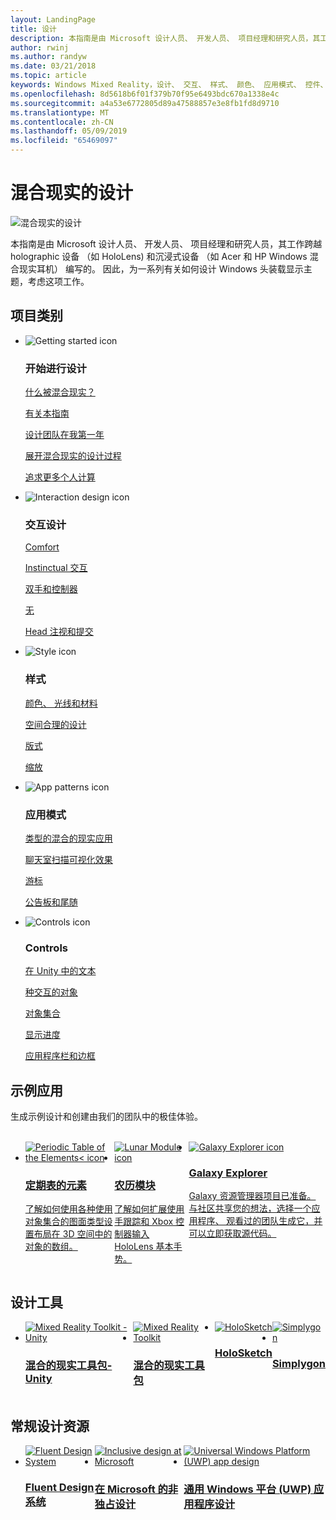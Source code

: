 ```yaml
---
layout: LandingPage
title: 设计
description: 本指南是由 Microsoft 设计人员、 开发人员、 项目经理和研究人员，其工作跨越 holographic 设备 （如 HoloLens) 和沉浸式设备 （如 Acer 和 HP Windows 混合现实耳机） 编写的。 因此，为一系列有关如何设计 Windows 头装载显示主题，考虑这项工作。
author: rwinj
ms.author: randyw
ms.date: 03/21/2018
ms.topic: article
keywords: Windows Mixed Reality，设计、 交互、 样式、 颜色、 应用模式、 控件、 示例应用、 混合现实工具包、 MRTK
ms.openlocfilehash: 8d5618b6f01f379b70f95e6493bdc670a1338e4c
ms.sourcegitcommit: a4a53e6772805d89a47588857e3e8fb1fd8d9710
ms.translationtype: MT
ms.contentlocale: zh-CN
ms.lasthandoff: 05/09/2019
ms.locfileid: "65469097"
---
```

# <a name="design-for-mixed-reality"></a>混合现实的设计

![混合现实的设计](images/Bicycle-Leschi10.gif)

本指南是由 Microsoft 设计人员、 开发人员、 项目经理和研究人员，其工作跨越 holographic 设备 （如 HoloLens) 和沉浸式设备 （如 Acer 和 HP Windows 混合现实耳机） 编写的。 因此，为一系列有关如何设计 Windows 头装载显示主题，考虑这项工作。

## <a name="article-categories"></a>项目类别

<ul class="panelContent cardsF">
    <li>
        <div class="cardSize">
            <div class="cardPadding">
                <div class="card">
                    <div class="cardImageOuter">
                        <div class="cardImage">
                            <img src="images/GetStartedIcon.png" alt="Getting started icon">
                        </div>
                    </div>
                    <div class="cardText">
                        <h3>开始进行设计</h3>
                        <p>
                            <a href="mixed-reality.md">什么被混合现实？</a>
                        </p>
                        <p>
                            <a href="about-this-design-guidance.md">有关本指南</a>
                        </p>
                        <p>
                            <a href="case-study-my-first-year-on-the-hololens-design-team.md">设计团队在我第一年</a>
                        </p>
                        <p>
                            <a href="case-study-expanding-the-design-process-for-mixed-reality.md">展开混合现实的设计过程</a>
                        </p>
                        <p>
                            <a href="case-study-the-pursuit-of-more-personal-computing.md">追求更多个人计算</a>
                        </p>
                    </div>
                </div>
            </div>
        </div>
    </li>
    <li>
        <div class="cardSize">
            <div class="cardPadding">
                <div class="card">
                    <div class="cardImageOuter">
                        <div class="cardImage">
                            <img src="images/Interaction_Icon_120x130.png" alt="Interaction design icon">
                        </div>
                    </div>
                    <div class="cardText">
                        <h3>交互设计</h3>
                        <p>
                            <a href="comfort.md">Comfort</a>
                        </p>
            <p>
                            <a href="interaction-fundamentals.md">Instinctual 交互</a>
                        </p>
                        <p>
                            <a href="hands-and-tools.md">双手和控制器</a>
                        </p>
                        <p>
                            <a href="hands-free.md">无</a>
                        </p>
                         <p>
                            <a href="gaze-and-commit.md">Head 注视和提交</a>
                        </p>
                    </div>
                </div>
            </div>
        </div>
    </li>
    <li>
        <div class="cardSize">
            <div class="cardPadding">
                <div class="card">
                    <div class="cardImageOuter">
                        <div class="cardImage">
                            <img src="images/Style_Icon_120x130.png" alt="Style icon">
                        </div>
                    </div>
                    <div class="cardText">
                        <h3>样式</h3>
                        <p>
                            <a href="color,-light-and-materials.md">颜色、 光线和材料</a>
                        </p>
                         <p>
                            <a href="spatial-sound-design.md">空间合理的设计</a>
                        </p>
                        <p>
                            <a href="typography.md">版式</a>
                        </p>
                        <p>
                            <a href="scale.md">缩放</a>
                        </p>                      
                    </div>
                </div>
            </div>
        </div>
    </li>
    <li>
        <div class="cardSize">
            <div class="cardPadding">
                <div class="card">
                    <div class="cardImageOuter">
                        <div class="cardImage">
                            <img src="images/App_patterns_Icon_120x130.png" alt="App patterns icon">
                        </div>
                    </div>
                    <div class="cardText">
                        <h3>应用模式</h3>
                        <p>
                            <a href="types-of-mixed-reality-apps.md">类型的混合的现实应用</a>
                        </p>
                        <p>
                            <a href="room-scan-visualization.md">聊天室扫描可视化效果</a>
                        </p>
                        <p>
                            <a href="cursors.md">游标</a>
                        </p>
                        <p>
                            <a href="billboarding-and-tag-along.md">公告板和尾随</a>
                        </p>
                    </div>
                </div>
            </div>
        </div>
    </li>
    <li>
        <div class="cardSize">
            <div class="cardPadding">
                <div class="card">
                    <div class="cardImageOuter">
                        <div class="cardImage">
                            <img src="images/Controls_Icon_120x130.png" alt="Controls icon">
                        </div>
                    </div>
                    <div class="cardText">
                        <h3>Controls</h3>
                        <p>
                            <a href="text-in-unity.md">在 Unity 中的文本</a>
                        </p>
                        <p>
                            <a href="interactable-object.md">种交互的对象</a>
                        </p>
                        <p>
                            <a href="object-collection.md">对象集合</a>
                        </p>
                        <p>
                            <a href="progress.md">显示进度</a>
                        </p>
                        <p>
                            <a href="app-bar-and-bounding-box.md">应用程序栏和边框</a>
                        </p>
                    </div>
                </div>
            </div>
        </div>
    </li>    
</ul>


## <a name="sample-apps"></a>示例应用

生成示例设计和创建由我们的团队中的极佳体验。

<br>
<ul id="cardtypes-W" class="cardsW panelContent" style="display: flex; margin-top: 0px;">
    <li>
        <a href="periodic-table-of-the-elements.md" title="定期表的元素" data-linktype="absolute-path">
            <div class="cardSize">
                <div class="cardPadding">
                    <div class="card">
                        <div class="cardImageOuter">
                            <div class="cardImage">
                                <img src="images/periodictableofelementsapp-tile.jpg" alt="Periodic Table of the Elements< icon">
                            </div>
                        </div>
                        <div class="cardText">
                            <h3>定期表的元素</h3>
                            <p>了解如何使用各种使用对象集合的图面类型设置布局在 3D 空间中的对象的数组。</p>
                        </div>
                    </div>
                </div>
            </div>
        </a>        
    </li>
    <li>
        <a href="lunar-module.md" title="农历模块" data-linktype="absolute-path">
            <div class="cardSize">
                <div class="cardPadding">
                    <div class="card">
                        <div class="cardImageOuter">
                            <div class="cardImage">
                                <img src="images/lunar-module-tile.png" alt="Lunar Module icon">
                            </div>
                        </div>
                        <div class="cardText">
                            <h3>农历模块</h3>
                            <p>了解如何扩展使用手跟踪和 Xbox 控制器输入 HoloLens 基本手势。</p>
                        </div>
                    </div>
                </div>
            </div>
        </a>
    </li>
    <li>
        <a href="galaxy-explorer.md" title="Galaxy 资源管理器" data-linktype="absolute-path">
            <div class="cardSize">
                <div class="cardPadding">
                    <div class="card">
                        <div class="cardImageOuter">
                            <div class="cardImage">
                                <img src="images/galaxyexplorer-tile.jpg" alt="Galaxy Explorer icon">
                            </div>
                        </div>
                        <div class="cardText">
                            <h3>Galaxy Explorer</h3>
                            <p>Galaxy 资源管理器项目已准备。 与社区共享您的想法，选择一个应用程序、 观看过的团队生成它，并可以立即获取源代码。</p>
                        </div>
                    </div>
                </div>
            </div>
        </a>
    </li>
</ul>



## <a name="design-tools"></a>设计工具


<ul id="cardtypes-D" class="cardsD panelContent" style="display: flex; margin-top: 0px;">
    <li>
    <a href="https://github.com/Microsoft/MixedRealityToolkit-Unity" title="混合的现实工具包-Unity" data-linktype="absolute-path">
        <div class="cardSize">
            <div class="cardPadding">
                <div class="card">
                    <div class="cardImageOuter">
                        <div class="cardImage">
                            <img src="images/MRTKandUnity.png" alt="Mixed Reality Toolkit - Unity">
                        </div>
                    </div>                    
            <div class="cardText">
                        <h3>混合的现实工具包-Unity</h3>
                        <p> </p>
                    </div>
                </div>
            </div>
        </div>
      </a>  
    </li>
    <li>
    <a href="https://github.com/Microsoft/MixedRealityToolkit" title="混合的现实工具包" data-linktype="absolute-path">
        <div class="cardSize">
            <div class="cardPadding">
                <div class="card">
                    <div class="cardImageOuter">
                        <div class="cardImage">
                            <img src="images/MRTK.png" alt="Mixed Reality Toolkit">
                        </div>
                    </div>                    
            <div class="cardText">
                        <h3>混合的现实工具包</h3>
                        <p> </p>
                    </div>
                </div>
            </div>
        </div>
      </a>  
    </li>   
        <li>
    <a href="case-study-building-holosketch,-a-spatial-layout-and-ux-sketching-app-for-hololens.md" title="HoloSketch" data-linktype="absolute-path">
        <div class="cardSize">
            <div class="cardPadding">
                <div class="card">
                    <div class="cardImageOuter">
                        <div class="cardImage">
                            <img src="images/HoloSketch.png" alt="HoloSketch">
                        </div>
                    </div>                    
            <div class="cardText">
                        <h3>HoloSketch</h3>
                        <p> </p>
                    </div>
                </div>
            </div>
        </div>
      </a>  
    </li>   
            <li>
    <a href="https://www.simplygon.com" title="Simplygon" data-linktype="absolute-path">
        <div class="cardSize">
            <div class="cardPadding">
                <div class="card">
                    <div class="cardImageOuter">
                        <div class="cardImage">
                            <img src="images/Simplygon.png" alt="Simplygon">
                        </div>
                    </div>                    
            <div class="cardText">
                        <h3>Simplygon</h3>
                        <p> </p>
                    </div>
                </div>
            </div>
        </div>
      </a>  
    </li>
</ul>


## <a name="general-design-resources"></a>常规设计资源

<ul id="cardtypes-D" class="cardsD panelContent" style="display: flex; margin-top: 0px;">
    <li>
    <a href="http://fluent.microsoft.com" title="Fluent 设计系统" data-linktype="absolute-path">
        <div class="cardSize">
            <div class="cardPadding">
                <div class="card">
                    <div class="cardImageOuter">
                        <div class="cardImage">
                            <img src="images/Fluent.png" alt="Fluent Design System">
                        </div>
                    </div>                    
            <div class="cardText">
                        <h3>Fluent Design 系统</h3>
                        <p> </p>
                    </div>
                </div>
            </div>
        </div>
      </a>  
    </li>
    <li>
    <a href="https://www.microsoft.com/design/inclusive" title="在 Microsoft 的非独占设计" data-linktype="absolute-path">
        <div class="cardSize">
            <div class="cardPadding">
                <div class="card">
                    <div class="cardImageOuter">
                        <div class="cardImage">
                            <img src="images/Inclusive.png" alt="Inclusive design at Microsoft">
                        </div>
                    </div>                    
            <div class="cardText">
                        <h3>在 Microsoft 的非独占设计</h3>
                        <p> </p>
                    </div>
                </div>
            </div>
        </div>
      </a>  
    </li>   
        <li>
    <a href="https://developer.microsoft.com/windows/apps/design" title="通用 Windows 平台 (UWP) 应用程序设计" data-linktype="absolute-path">
        <div class="cardSize">
            <div class="cardPadding">
                <div class="card">
                    <div class="cardImageOuter">
                        <div class="cardImage">
                            <img src="images/UWP.png" alt="Universal Windows Platform (UWP) app design">
                        </div>
                    </div>                    
            <div class="cardText">
                        <h3>通用 Windows 平台 (UWP) 应用程序设计</h3>
                        <p> </p>
                    </div>
                </div>
            </div>
        </div>
      </a>  
    </li>   
</ul>
